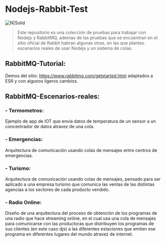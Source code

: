 # Nodejs-Rabbit-Test
![N|Solid](https://www.rabbitmq.com/img/tutorials/exchanges.png)

> Este repositorio es una colección de pruebas para trabajar con Nodejs y RabbitMQ, ademas de las pruebas que se encuentran en el sitio oficial de Rabbit habran algunas otras, en las que planteo escenarios reales de usar Nodejs y un sistema de colas.

## RabbitMQ-Tutorial:
Demos del sitio: https://www.rabbitmq.com/getstarted.html adaptados a ES6 y con algunos ligeros cambios.

## RabbitMQ-Escenarios-reales:

### - Termometros:
Ejemplo de app de IOT que envia datos de temperatura de un sensor a un concentrador de datos atravez de una cola.

### - Emergencias:
Arquitectura de comunicación usando colas de mensajes entre centros de emergencias.

### - Turismo:
Arquitectura de comunicación usando colas de mensajes, pensado para ser aplicado a una empresa turismo que comunica las ventas de las distintas agencias a los sectores de cada producto vendido.

### - Radio Online:
Diseño de una arquitectura del proceso de obtención de los programas de una radio que hace streaming online, en el cual usa una cola de mensajes para comunicarse con las productoras que distribuyen los programas de sus clientes (en este caso djs) a las diferentes estaciones que emiten ese programa en diferentes lugares del mundo atravez de internet.
